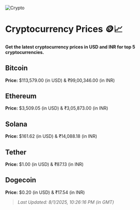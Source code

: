 
![Crypto](https://www.techguide.com.au/wp-content/uploads/2020/11/crypto3.jpeg)

# Cryptocurrency Prices 🪙📈

#### Get the latest cryptocurrency prices in USD and INR for top 5 cryptocurrencies.

## Bitcoin

**Price:** $113,579.00 (in USD) & ₹99,00,346.00 (in INR)

## Ethereum

**Price:** $3,509.05 (in USD) & ₹3,05,873.00 (in INR)

## Solana

**Price:** $161.62 (in USD) & ₹14,088.18 (in INR)

## Tether

**Price:** $1.00 (in USD) & ₹87.13 (in INR)

## Dogecoin

**Price:** $0.20 (in USD) & ₹17.54 (in INR)

> _Last Updated: 8/1/2025, 10:26:16 PM (in GMT)_
